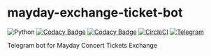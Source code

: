 # mayday-exchange-ticket-bot

![Python](https://img.shields.io/badge/python-3.7-blue.svg) [![Codacy Badge](https://api.codacy.com/project/badge/Grade/d4d200cb2fa84e56a3c50e9176a387b0)](https://www.codacy.com/app/payton/mayday-ticketing-bot?utm_source=github.com&amp;utm_medium=referral&amp;utm_content=Cooomma/mayday-ticketing-bot&amp;utm_campaign=Badge_Grade) [![Codacy Badge](https://api.codacy.com/project/badge/Coverage/d4d200cb2fa84e56a3c50e9176a387b0)](https://www.codacy.com/app/payton/mayday-ticketing-bot?utm_source=github.com&utm_medium=referral&utm_content=Cooomma/mayday-ticketing-bot&utm_campaign=Badge_Coverage) [![CircleCI](https://circleci.com/gh/Cooomma/mayday-ticketing-bot/tree/master.svg?style=svg)](https://circleci.com/gh/Cooomma/mayday-ticketing-bot/tree/master) [![Telegram](https://img.shields.io/badge/telegram-%40hk__mayday__bot-blue.svg)](https://t.me/hk_mayday_bot)

Telegram bot for Mayday Concert Tickets Exchange